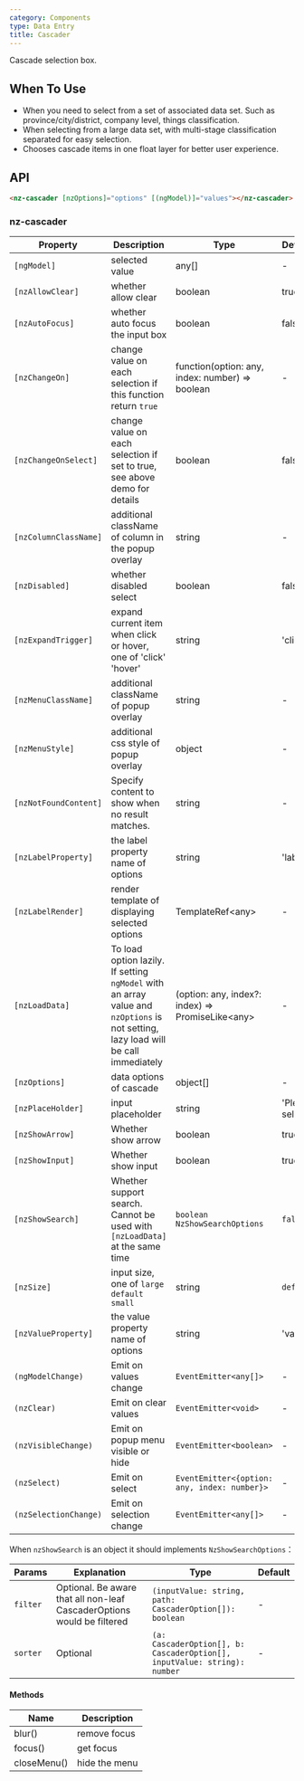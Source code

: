 ```yaml
---
category: Components
type: Data Entry
title: Cascader
---
```


Cascade selection box.

## When To Use

- When you need to select from a set of associated data set. Such as province/city/district, company level, things classification.
- When selecting from a large data set, with multi-stage classification separated for easy selection.
- Chooses cascade items in one float layer for better user experience.

## API

```html
<nz-cascader [nzOptions]="options" [(ngModel)]="values"></nz-cascader>
```

### nz-cascader

| Property | Description | Type | Default |
| -------- | ----------- | ---- | ------- |
| `[ngModel]` | selected value | any[] | - |
| `[nzAllowClear]` | whether allow clear | boolean | true |
| `[nzAutoFocus]` | whether auto focus the input box | boolean | false |
| `[nzChangeOn]` | change value on each selection if this function return `true` | function(option: any, index: number) =&gt; boolean | - |
| `[nzChangeOnSelect]` | change value on each selection if set to true, see above demo for details | boolean | false |
| `[nzColumnClassName]` | additional className of column in the popup overlay | string | - |
| `[nzDisabled]` | whether disabled select | boolean | false |
| `[nzExpandTrigger]` | expand current item when click or hover, one of 'click' 'hover' | string | 'click' |
| `[nzMenuClassName]` | additional className of popup overlay | string | - |
| `[nzMenuStyle]` | additional css style of popup overlay | object | - |
| `[nzNotFoundContent]` | Specify content to show when no result matches. | string | - |
| `[nzLabelProperty]` | the label property name of options | string | 'label' |
| `[nzLabelRender]` | render template of displaying selected options | TemplateRef&lt;any&gt; | - |
| `[nzLoadData]` | To load option lazily. If setting `ngModel` with an array value and `nzOptions` is not setting, lazy load will be call immediately | (option: any, index?: index) => PromiseLike&lt;any&gt; | - |
| `[nzOptions]` | data options of cascade | object[] | - |
| `[nzPlaceHolder]` | input placeholder | string | 'Please select' |
| `[nzShowArrow]` | Whether show arrow | boolean | true |
| `[nzShowInput]` | Whether show input | boolean | true |
| `[nzShowSearch]` | Whether support search. Cannot be used with `[nzLoadData]` at the same time | `boolean` `NzShowSearchOptions` | `false` |
| `[nzSize]` | input size, one of `large` `default` `small` | string | `default` |
| `[nzValueProperty]` | the value property name of options | string | 'value' |
| `(ngModelChange)` | Emit on values change | `EventEmitter<any[]>` | - |
| `(nzClear)` | Emit on clear values | `EventEmitter<void>` | - |
| `(nzVisibleChange)` | Emit on popup menu visible or hide | `EventEmitter<boolean>` | - |
| `(nzSelect)` | Emit on select | `EventEmitter<{option: any, index: number}>` | - |
| `(nzSelectionChange)` | Emit on selection change | `EventEmitter<any[]>` | - |

When `nzShowSearch` is an object it should implements `NzShowSearchOptions`：

| Params | Explanation | Type | Default |
| --- | --- | --- | --- |
| `filter` | Optional. Be aware that all non-leaf CascaderOptions would be filtered | `(inputValue: string, path: CascaderOption[]): boolean` | - |
| `sorter` | Optional | `(a: CascaderOption[], b: CascaderOption[], inputValue: string): number` | - |

#### Methods

| Name | Description |
| ---- | ----------- |
| blur() | remove focus |
| focus() | get focus |
| closeMenu() | hide the menu |
